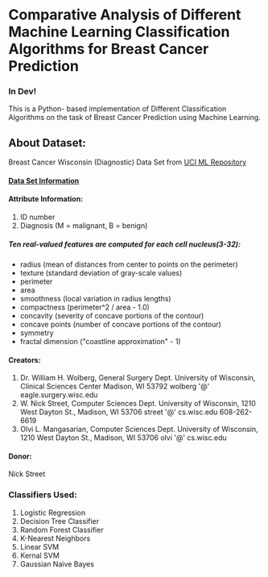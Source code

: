 # Comparative Analysis of Different Machine Learning Classification Algorithms for Breast Cancer Prediction
### In Dev!

This is a Python- based implementation of Different Classification Algorithms on the task of Breast Cancer Prediction using Machine Learning.
## About Dataset:
Breast Cancer Wisconsin (Diagnostic) Data Set from [UCI ML Repository](https://archive.ics.uci.edu/ml/datasets/Breast+Cancer+Wisconsin+(Diagnostic))

#### [Data Set Information](https://archive.ics.uci.edu/ml/datasets/Breast+Cancer+Wisconsin+(Diagnostic)#:~:text=Data%20Set%20Information%3A,cd%20math%2Dprog%2Fcpo%2Ddataset%2Fmachine%2Dlearn%2FWDBC%2F)

#### Attribute Information:
1. ID number
2. Diagnosis (M = malignant, B = benign)
##### Ten real-valued features are computed for each cell nucleus(3-32):
- radius (mean of distances from center to points on the perimeter)
- texture (standard deviation of gray-scale values)
- perimeter
- area
- smoothness (local variation in radius lengths)
- compactness (perimeter^2 / area - 1.0)
- concavity (severity of concave portions of the contour)
- concave points (number of concave portions of the contour)
- symmetry
- fractal dimension ("coastline approximation" - 1)

#### Creators:
1. Dr. William H. Wolberg, General Surgery Dept.
University of Wisconsin, Clinical Sciences Center
Madison, WI 53792
wolberg '@' eagle.surgery.wisc.edu
2. W. Nick Street, Computer Sciences Dept.
University of Wisconsin, 1210 West Dayton St., Madison, WI 53706
street '@' cs.wisc.edu 608-262-6619
3. Olvi L. Mangasarian, Computer Sciences Dept.
University of Wisconsin, 1210 West Dayton St., Madison, WI 53706
olvi '@' cs.wisc.edu
#### Donor:
Nick Street

### Classifiers Used:
1. Logistic Regression
2. Decision Tree Classifier
3. Random Forest Classifier
4. K-Nearest Neighbors
5. Linear SVM
6. Kernal SVM
7. Gaussian Naive Bayes